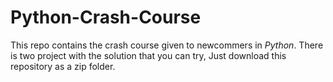 # Python-Crash-Course
This repo contains the crash course given to newcommers in _Python_. There is two project with the solution that you can try, Just download this repository as a zip folder.
